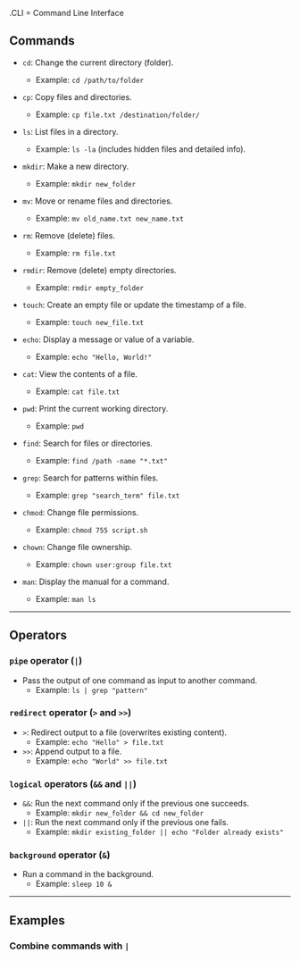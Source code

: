 .CLI = Command Line Interface

## Commands

- `cd`: Change the current directory (folder).
    
    - Example: `cd /path/to/folder`
- `cp`: Copy files and directories.
    
    - Example: `cp file.txt /destination/folder/`
- `ls`: List files in a directory.
    
    - Example: `ls -la` (includes hidden files and detailed info).
- `mkdir`: Make a new directory.
    
    - Example: `mkdir new_folder`
- `mv`: Move or rename files and directories.
    
    - Example: `mv old_name.txt new_name.txt`
- `rm`: Remove (delete) files.
    
    - Example: `rm file.txt`
- `rmdir`: Remove (delete) empty directories.
    
    - Example: `rmdir empty_folder`
- `touch`: Create an empty file or update the timestamp of a file.
    
    - Example: `touch new_file.txt`
- `echo`: Display a message or value of a variable.
    
    - Example: `echo "Hello, World!"`
- `cat`: View the contents of a file.
    
    - Example: `cat file.txt`
- `pwd`: Print the current working directory.
    
    - Example: `pwd`
- `find`: Search for files or directories.
    
    - Example: `find /path -name "*.txt"`
- `grep`: Search for patterns within files.
    
    - Example: `grep "search_term" file.txt`
- `chmod`: Change file permissions.
    
    - Example: `chmod 755 script.sh`
- `chown`: Change file ownership.
    
    - Example: `chown user:group file.txt`
- `man`: Display the manual for a command.
    
    - Example: `man ls`

---

## Operators

### `pipe` operator (`|`)

- Pass the output of one command as input to another command.
    - Example: `ls | grep "pattern"`

### `redirect` operator (`>` and `>>`)

- `>`: Redirect output to a file (overwrites existing content).
    - Example: `echo "Hello" > file.txt`
- `>>`: Append output to a file.
    - Example: `echo "World" >> file.txt`

### `logical` operators (`&&` and `||`)

- `&&`: Run the next command only if the previous one succeeds.
    - Example: `mkdir new_folder && cd new_folder`
- `||`: Run the next command only if the previous one fails.
    - Example: `mkdir existing_folder || echo "Folder already exists"`

### `background` operator (`&`)

- Run a command in the background.
    - Example: `sleep 10 &`

---

## Examples

### Combine commands with `|`